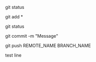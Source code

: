 git status

git add *

git status

git commit -m "Message"

git push REMOTE_NAME BRANCH_NAME

test line
